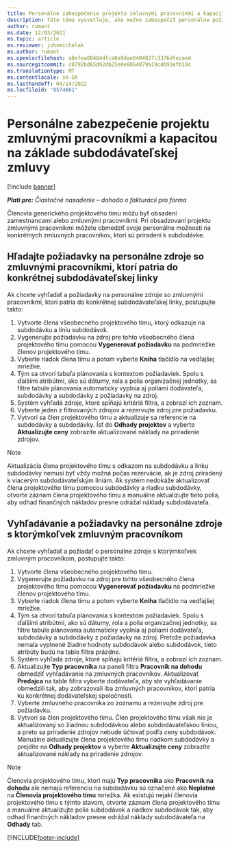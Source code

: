 ```yaml
---
title: Personálne zabezpečenie projektu zmluvnými pracovníkmi a kapacitou na základe subdodávateľskej zmluvy
description: Táto téma vysvetľuje, ako možno zabezpečiť personálne požiadavky projektu pomocou zmluvných pracovníkov alebo subdodávateľských kapacít v spoločnosti Microsoft Dynamics 365 Project Operations.
author: rumant
ms.date: 12/03/2021
ms.topic: article
ms.reviewer: johnmichalak
ms.author: rumant
ms.openlocfilehash: a0efea80484dfca0a9dae8404837c3376dfecaed
ms.sourcegitcommit: c0792bd65d92db25e0e8864879a19c4b93efb10c
ms.translationtype: MT
ms.contentlocale: sk-SK
ms.lasthandoff: 04/14/2022
ms.locfileid: "8574661"
---
```

# <a name="staffing-a-project-with-contract-workers-and-subcontracted-capacity"></a>Personálne zabezpečenie projektu zmluvnými pracovníkmi a kapacitou na základe subdodávateľskej zmluvy

[!include [banner](../../includes/dataverse-preview.md)]

_**Platí pre:** Čiastočné nasadenie – dohoda o fakturácii pro forma_

Členovia generického projektového tímu môžu byť obsadení zamestnancami alebo zmluvnými pracovníkmi. Pri obsadzovaní projektu zmluvnými pracovníkmi môžete obmedziť svoje personálne možnosti na konkrétnych zmluvných pracovníkov, ktorí sú priradení k subdodávke. 

## <a name="search-for-staff-resource-requirements-with-contract-workers-that-belong-to-a-specific-subcontract-line"></a>Hľadajte požiadavky na personálne zdroje so zmluvnými pracovníkmi, ktorí patria do konkrétnej subdodávateľskej linky

Ak chcete vyhľadať a požiadavky na personálne zdroje so zmluvnými pracovníkmi, ktorí patria do konkrétnej subdodávateľskej linky, postupujte takto:

1. Vytvorte člena všeobecného projektového tímu, ktorý odkazuje na subdodávku a líniu subdodávok.
2. Vygenerujte požiadavku na zdroj pre tohto všeobecného člena projektového tímu pomocou **Vygenerovať požiadavku** na podmriežke členov projektového tímu.
3. Vyberte riadok člena tímu a potom vyberte **Kniha** tlačidlo na vedľajšej mriežke. 
4. Tým sa otvorí tabuľa plánovania s kontextom požiadaviek. Spolu s ďalšími atribútmi, ako sú dátumy, rola a polia organizačnej jednotky, sa filtre tabule plánovania automaticky vyplnia aj poliami dodávateľa, subdodávky a subdodávky z požiadavky na zdroj.
5. Systém vyhľadá zdroje, ktoré spĺňajú kritériá filtra, a zobrazí ich zoznam. 
6. Vyberte jeden z filtrovaných zdrojov a rezervujte zdroj pre požiadavku. 
7. Vytvorí sa člen projektového tímu a aktualizuje sa referencie na subdodávky a subdodávky. Ísť do **Odhady projektov** a vyberte **Aktualizujte ceny** zobrazíte aktualizované náklady na priradenie zdrojov. 

> [!NOTE]
> Aktualizácia člena projektového tímu s odkazom na subdodávku a linku subdodávky nemusí byť vždy možná počas rezervácie, ak je zdroj priradený k viacerým subdodávateľským líniám. Ak systém nedokáže aktualizovať člena projektového tímu pomocou subdodávky a riadku subdodávky, otvorte záznam člena projektového tímu a manuálne aktualizujte tieto polia, aby odhad finančných nákladov presne odrážal náklady subdodávateľa.

## <a name="search-for-and-staff-resource-requirements-with-any-contract-worker"></a>Vyhľadávanie a požiadavky na personálne zdroje s ktorýmkoľvek zmluvným pracovníkom

Ak chcete vyhľadať a požiadať o personálne zdroje s ktorýmkoľvek zmluvným pracovníkom, postupujte takto:

1. Vytvorte člena všeobecného projektového tímu.
2. Vygenerujte požiadavku na zdroj pre tohto všeobecného člena projektového tímu pomocou **Vygenerovať požiadavku** na podmriežke členov projektového tímu.
3. Vyberte riadok člena tímu a potom vyberte **Kniha** tlačidlo na vedľajšej mriežke. 
4. Tým sa otvorí tabuľa plánovania s kontextom požiadaviek. Spolu s ďalšími atribútmi, ako sú dátumy, rola a polia organizačnej jednotky, sa filtre tabule plánovania automaticky vyplnia aj poliami dodávateľa, subdodávky a subdodávky z požiadavky na zdroj. Pretože požiadavka nemala vyplnené žiadne hodnoty subdodávok alebo subdodávok, tieto atribúty budú na table filtra prázdne.
5. Systém vyhľadá zdroje, ktoré spĺňajú kritériá filtra, a zobrazí ich zoznam.
6. Aktualizujte **Typ pracovníka** na paneli filtra **Pracovník na dohodu** obmedziť vyhľadávanie na zmluvných pracovníkov. Aktualizovať **Predajca** na table filtra vyberte dodávateľa, aby ste vyhľadávanie obmedzili tak, aby zobrazovali iba zmluvných pracovníkov, ktorí patria ku konkrétnej dodávateľskej spoločnosti.
7. Vyberte zmluvného pracovníka zo zoznamu a rezervujte zdroj pre požiadavku.
8. Vytvorí sa člen projektového tímu. Člen projektového tímu však nie je aktualizovaný so žiadnou subdodávkou alebo subdodávateľskou líniou, a preto sa priradenie zdrojov nebude účtovať podľa ceny subdodávok. Manuálne aktualizujte člena projektového tímu riadkom subdodávky a prejdite na **Odhady projektov** a vyberte **Aktualizujte ceny** zobrazíte aktualizované náklady na priradenie zdrojov.

> [!NOTE]
> Členovia projektového tímu, ktorí majú **Typ pracovníka** ako **Pracovník na dohodu** ale nemajú referenciu na subdodávku sú označené ako **Neplatné** na **Členovia projektového tímu** mriežka. Ak existujú nejakí členovia projektového tímu s týmto stavom, otvorte záznam člena projektového tímu a manuálne aktualizujte polia subdodávok a riadkov subdodávok tak, aby odhad finančných nákladov presne odrážal náklady subdodávateľa na **Odhady** tab. 


[!INCLUDE[footer-include](../../includes/footer-banner.md)]
